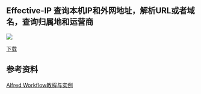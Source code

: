 ## Effective-IP 查询本机IP和外网地址，解析URL或者域名，查询归属地和运营商

![](https://i.loli.net/2018/07/29/5b5de193d616c.gif)

[下载](https://github.com/qbosen/Alfred-WorkFlow/blob/master/EffectiveIP/Effective%20IP.alfredworkflow)

## 参考资料
[Alfred Workflow教程与实例](https://github.com/stidio/Alfred-Workflow)